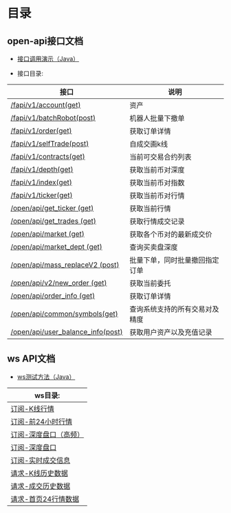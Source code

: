 # 目录

## open-api接口文档

* [接口调用演示（Java）](https://github.com/bibvip-github/doc/blob/master/spot-现货/demo.java)

* 接口目录:

|接口|说明|
|---|---|
|[/fapi/v1/account(get)](https://github.com/bibvip-github/doc/blob/main/trade-api/futures-%E5%90%88%E7%BA%A6/user/account-%E8%B5%84%E4%BA%A7.md)|资产|
|[/fapi/v1/batchRobot(post)](https://github.com/bibvip-github/doc/blob/main/trade-api/futures-%E5%90%88%E7%BA%A6/order/batchRobot-%E6%9C%BA%E5%99%A8%E4%BA%BA%E6%89%B9%E9%87%8F%E4%B8%8B%E6%92%A4%E5%8D%95.md)	|机器人批量下撤单|
|[/fapi/v1/order(get)](https://github.com/bibvip-github/doc/blob/main/trade-api/futures-%E5%90%88%E7%BA%A6/order/order-%E8%8E%B7%E5%8F%96%E8%AE%A2%E5%8D%95%E8%AF%A6%E6%83%85.md)|获取订单详情|
|[/fapi/v1/selfTrade(post)](https://github.com/bibvip-github/doc/blob/main/trade-api/futures-%E5%90%88%E7%BA%A6/order/selfTrade-%E8%87%AA%E6%88%90%E4%BA%A4%E7%94%BBK%E7%BA%BF.md)	|自成交画k线|
|[/fapi/v1/contracts(get)](https://github.com/bibvip-github/doc/blob/main/trade-api/futures-%E5%90%88%E7%BA%A6/public/contracts-%E5%BD%93%E5%89%8D%E5%8F%AF%E4%BA%A4%E6%98%93%E5%90%88%E7%BA%A6%E5%88%97%E8%A1%A8.md)	|当前可交易合约列表|
|[/fapi/v1/depth(get)](https://github.com/bibvip-github/doc/blob/main/trade-api/futures-%E5%90%88%E7%BA%A6/public/depth-%E6%B7%B1%E5%BA%A6.md)	|获取当前币对深度|
|[/fapi/v1/index(get)](https://github.com/bibvip-github/doc/blob/main/trade-api/futures-%E5%90%88%E7%BA%A6/public/index-%E6%8C%87%E6%95%B0.md)	|获取当前币对指数|
|[/fapi/v1/ticker(get)](https://github.com/bibvip-github/doc/blob/main/trade-api/futures-%E5%90%88%E7%BA%A6/public/ticker-%E8%A1%8C%E6%83%85.md)<br />	|获取当前币对行情|
|[/open/api/get_ticker (get)](https://github.com/bibvip-github/doc/blob/master/spot-现货/get_ticker%20%E8%8E%B7%E5%8F%96%E5%BD%93%E5%89%8D%E8%A1%8C%E6%83%85.md)	|获取当前行情|
|[/open/api/get_trades (get)](https://github.com/bibvip-github/doc/blob/master/spot-现货/get_trades%20%E8%8E%B7%E5%8F%96%E8%A1%8C%E6%83%85%E6%88%90%E4%BA%A4%E8%AE%B0%E5%BD%95.md)	|获取行情成交记录|
|[/open/api/market (get)](https://github.com/bibvip-github/doc/blob/master/spot-现货/market-%E8%8E%B7%E5%8F%96%E5%90%84%E4%B8%AA%E5%B8%81%E5%AF%B9%E7%9A%84%E6%9C%80%E6%96%B0%E6%88%90%E4%BA%A4%E4%BB%B7.md)	|获取各个币对的最新成交价|
|[/open/api/market_dept (get)](https://github.com/bibvip-github/doc/blob/master/spot-现货/market_dept%20%E6%9F%A5%E8%AF%A2%E4%B9%B0%E5%8D%96%E7%9B%98%E6%B7%B1%E5%BA%A6.md)	|查询买卖盘深度|
|[/open/api/mass_replaceV2 (post)](https://github.com/bibvip-github/doc/blob/master/open-api%E6%8E%A5%E5%8F%A3%E6%96%87%E6%A1%A3%EF%BC%88%E7%8E%B0%E8%B4%A7%EF%BC%89/mass_replaceV2%E6%89%B9%E9%87%8F%E4%B8%8B%E5%8D%95%EF%BC%8C%E5%90%8C%E6%97%B6%E6%89%B9%E9%87%8F%E6%92%A4%E5%9B%9E%E6%8C%87%E5%AE%9A%E8%AE%A2%E5%8D%95.md)	|批量下单，同时批量撤回指定订单|
|[/open/api/v2/new_order (get)](https://github.com/bibvip-github/doc/blob/master/spot-现货/new_order-%E8%8E%B7%E5%8F%96%E5%BD%93%E5%89%8D%E5%A7%94%E6%89%98.md)	|获取当前委托|
|[/open/api/order_info (get)](https://github.com/bibvip-github/doc/blob/master/spot-现货/order_info-%E8%8E%B7%E5%8F%96%E8%AE%A2%E5%8D%95%E8%AF%A6%E6%83%85.md)	|获取订单详情|
|[/open/api/common/symbols(get)](https://github.com/bibvip-github/doc/blob/master/spot-现货/symbols%20%E6%9F%A5%E8%AF%A2%E7%B3%BB%E7%BB%9F%E6%94%AF%E6%8C%81%E7%9A%84%E6%89%80%E6%9C%89%E4%BA%A4%E6%98%93%E5%AF%B9%E5%8F%8A%E7%B2%BE%E5%BA%A6.md)	|查询系统支持的所有交易对及精度|
|[/open/api/user_balance_info(post)](https://github.com/bibvip-github/doc/blob/master/spot-现货/user_balance_info-%E8%8E%B7%E5%8F%96%E7%94%A8%E6%88%B7%E8%B5%84%E4%BA%A7%E4%BB%A5%E5%8F%8A%E5%85%85%E5%80%BC%E8%AE%B0%E5%BD%95.md)	|获取用户资产以及充值记录|


## ws API文档

* [ws测试方法（Java）](https://github.com/bibvip-github/doc/blob/master/ws-api文档（现货）/demo.java)

|ws目录:|
|----------------------|
|[订阅-K线行情](https://github.com/bibvip-github/doc/blob/master/ws-api文档（现货）/%E8%AE%A2%E9%98%85-K%E7%BA%BF%E8%A1%8C%E6%83%85.md)|
|[订阅-前24小时行情](https://github.com/bibvip-github/doc/blob/master/ws-api文档（现货）/%E8%AE%A2%E9%98%85-%E5%89%8D24%E5%B0%8F%E6%97%B6%E8%A1%8C%E6%83%85.md)|
|[订阅-深度盘口（高频）](https://github.com/bibvip-github/doc/blob/master/ws-api文档（现货）/%E8%AE%A2%E9%98%85-%E6%B7%B1%E5%BA%A6%E7%9B%98%E5%8F%A3%EF%BC%88%E9%AB%98%E9%A2%91%EF%BC%89.md)|
|[订阅-深度盘口](https://github.com/bibvip-github/doc/blob/master/ws-api文档（现货）/%E8%AE%A2%E9%98%85-%E6%B7%B1%E5%BA%A6%E7%9B%98%E5%8F%A3.md)|
|[订阅-实时成交信息](https://github.com/bibvip-github/doc/blob/master/ws-api文档（现货）/%E8%AE%A2%E9%98%85-%E5%AE%9E%E6%97%B6%E6%88%90%E4%BA%A4%E4%BF%A1%E6%81%AF.md)|
|[请求-K线历史数据](https://github.com/bibvip-github/doc/blob/master/ws-api文档（现货）/%E8%AF%B7%E6%B1%82-K%E7%BA%BF%E5%8E%86%E5%8F%B2%E6%95%B0%E6%8D%AE.md)|
|[请求-成交历史数据](https://github.com/bibvip-github/doc/blob/master/ws-api文档（现货）/%E8%AF%B7%E6%B1%82-%E6%88%90%E4%BA%A4%E5%8E%86%E5%8F%B2%E6%95%B0%E6%8D%AE.md)|
|[请求-首页24行情数据](https://github.com/bibvip-github/doc/blob/master/ws-api文档（现货）/%E8%AF%B7%E6%B1%82-%E9%A6%96%E9%A1%B524%E8%A1%8C%E6%83%85%E6%95%B0%E6%8D%AE.md)|

